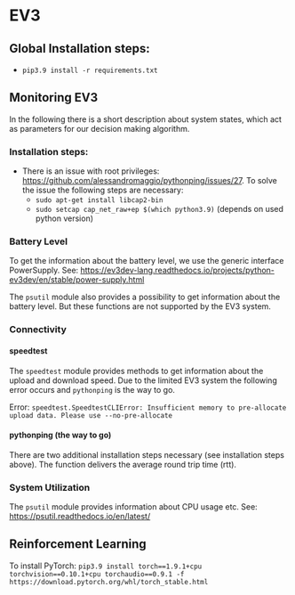 # EV3

## Global Installation steps:

* `pip3.9 install -r requirements.txt`

## Monitoring EV3

In the following there is a short description about system states, which act as parameters for our decision making
algorithm.

### Installation steps:

* There is an issue with root privileges: https://github.com/alessandromaggio/pythonping/issues/27. To solve the issue
  the following steps are necessary:
  * `sudo apt-get install libcap2-bin`
  * `sudo setcap cap_net_raw+ep $(which python3.9)` (depends on used python version)

### Battery Level

To get the information about the battery level, we use the generic interface PowerSupply.
See: https://ev3dev-lang.readthedocs.io/projects/python-ev3dev/en/stable/power-supply.html

The `psutil` module also provides a possibility to get information about the battery level. But these functions are not
supported by the EV3 system.

### Connectivity

#### speedtest

The `speedtest` module provides methods to get information about the upload and download speed. Due to the limited EV3
system the following error occurs and `pythonping` is the way to go.

Error: `speedtest.SpeedtestCLIError: Insufficient memory to pre-allocate upload data. Please use --no-pre-allocate`

#### pythonping (the way to go)

There are two additional installation steps necessary (see installation steps above). The function delivers the average
round trip time (rtt).

### System Utilization

The `psutil` module provides information about CPU usage etc. See: https://psutil.readthedocs.io/en/latest/

## Reinforcement Learning

To install PyTorch:
`pip3.9 install torch==1.9.1+cpu torchvision==0.10.1+cpu torchaudio==0.9.1 -f https://download.pytorch.org/whl/torch_stable.html`

